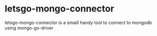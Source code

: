 # letsgo-mongo-connector
letsgo-mongo-connector is a smaill handy tool to connect to mongodb using mongo-go-driver
